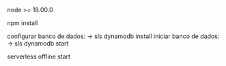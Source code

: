 node >= 18.00.0

npm install

configurar banco de dados: -> sls dynamodb install
iniciar banco de dados: -> sls dynamodb start

serverless offline start
